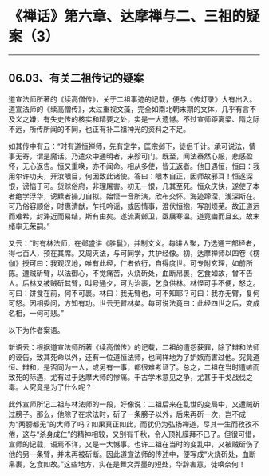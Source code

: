 # 《禅话》第六章、达摩禅与二、三祖的疑案（3）

------

## 06.03、有关二祖传记的疑案

道宣法师所著的《续高僧传》，关于二祖事迹的记载，便与《传灯录》大有出入。道宣法师的《续高僧传》，太过重视文藻，完全如南北朝末期的文体，几乎有言不及义之嫌，有失史传的核实和精要之处，实是一大遗憾。不过宣师距离梁、隋之际不远，所传所闻的不同，也正有补二祖神光的资料之不足。

如其传中有云：“时有道恒禅师，先有定学，匡宗邺下，徒侣千计。承可说法，情事无寄，谓是魔话。乃遣众中通明者，来殄可门。既至，闻法泰然心服，悲感盈怀，无心返告。恒又重唤，亦不闻命。相从多使，皆无返者。他日遇恒，恒曰：我用尔许功夫，开汝眼目，何因致此诸使。答曰：眼本自正，因师故邪耳！恒遂深恨，谤恼于可。货赇俗府，非理屠害。初无一恨，几其至死。恒众庆快，遂使了本者绝学浮华，谤黩者操刀自拟。始悟一音所演，欣布交怀。海迹蹄滢，浅深斯在。可乃俗容顺俗，时惠清猷，乍托吟谣，或因情事，澄伏恒抱，写剖烦芜。故正道远而难希，封滞近而易结，斯有由矣。遂流离邺卫，亟展寒温。道竟幽而且玄，故末绪率无荣嗣。”

又云：“时有林法师，在邺盛讲《胜鬘》，并制文义。每讲人聚，乃选通三部经者，得七百人，预在其席。又周灭法，与可同学，共护经像。初，达摩禅师以四卷《楞伽》授可曰：我观汉地，唯有此经，仁者依行，自得度世。可专附玄理，如前所陈。遭贼斫臂，以法御心，不觉痛苦，火烧斫处，血断帛裹，乞食如故，曾不告人。后林又被贼斫其臂，叫号通夕，可为治裹，乞食供林。林怪可手不便，怒之。可曰：饼食在前，何不可裹。林曰：我无臂也，可不知耶？可曰：我亦无臂，复何可怒。因相委问，方知有功。世云无臂林矣。每可说法竟曰：此经四世之后，变成名相，一何可悲。”

以下为作者案语。

新语云：根据道宣法师所著《续高僧传》的记载，二祖的遭怨获罪，除了辩和法师的诬告，致其死命以外，还有一位道恒法师，也同样地为了妒嫉而害过他。究竟道恒、辩和，是否同为一人，或另有一事，都很难考证了。总之，二祖在当时遭嫉而致死的际遇，尤有过于达摩大师的惨痛。千古学术意见之争，尤甚于干戈战伐之毒。人究竟是为了什么呢？

此外宣师所记二祖与林法师的一段，好像说：二祖后来在乱世的变局中，又遭贼斫过膀子。那么，他除了在求法时，斫了一条膀子以外，后来再斫一次，岂不成为“两膀都无”的大师了吗？如果真正如此，而犹仍为弘扬禅道，尽其一生而孜孜不倦，这与“杀身成仁”的精神相较，又别有千秋，令人顶礼膜拜不已了。但很可惜，宣师的记载，语焉不详，又是一大憾事。也许二祖在当时的变乱中，又被贼斫伤了他的另一条臂，并未再被斫断。因此道宣法师的传述中，便写成“火烧斫处，血断帛裹，乞食如故。”这些地方，实在是舞文弄墨的短处，华辞害意，徒唤奈何！

